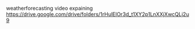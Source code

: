  weatherforecasting video expaining
https://drive.google.com/drive/folders/1rHulElOr3d_t1XY2p1LnXXjXwcQLj2u9
